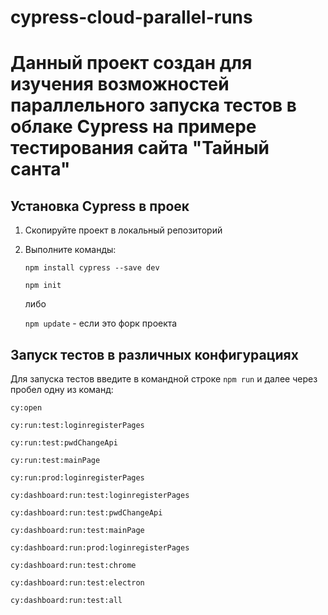 # cypress-cloud-parallel-runs

# Данный проект создан для изучения возможностей параллельного запуска тестов в облаке Cypress на примере тестирования сайта "Тайный санта"

## Установка Cypress в проек

1. Скопируйте проект в локальный репозиторий
2. Выполните команды:

   `npm install cypress --save dev`

   `npm init`

   либо

   `npm update` - если это форк проекта

## Запуск тестов в различных конфигурациях

Для запуска тестов введите в командной строке `npm run` и далее через пробел одну из команд:

`cy:open`

`cy:run:test:loginregisterPages`

`cy:run:test:pwdChangeApi`

`cy:run:test:mainPage`

`cy:run:prod:loginregisterPages`

`cy:dashboard:run:test:loginregisterPages`

`cy:dashboard:run:test:pwdChangeApi`

`cy:dashboard:run:test:mainPage`

`cy:dashboard:run:prod:loginregisterPages`

`cy:dashboard:run:test:chrome`

`cy:dashboard:run:test:electron`

`cy:dashboard:run:test:all`
